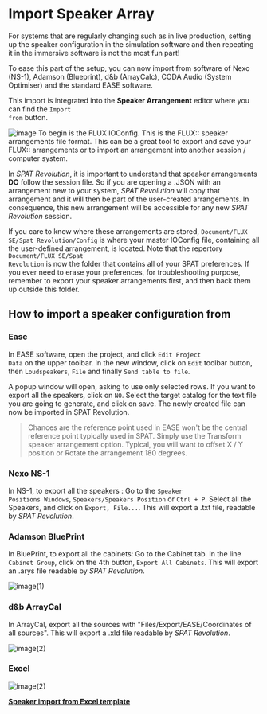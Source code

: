 # Import Speaker Array

For systems that are regularly changing such as in live production, setting up the speaker configuration in the simulation software and then  repeating it in the immersive software is not the most fun part!

To ease this part of the setup, you can now import from software of Nexo (NS-1), Adamson (Blueprint), d&b (ArrayCalc), CODA Audio (System Optimiser) and the standard EASE software.

This import is integrated into the **Speaker Arrangement** editor where you can find the <code>Import from</code> button.

![image](https://media.githubusercontent.com/media/FLUX-SE/doc_images/main/SpatR/Setup/SpeakerEditorImportFrom.png)
To begin is the FLUX IOConfig. This is the FLUX:: speaker arrangements file format. This can be a great tool to export and save your FLUX:: arrangements or to import an arrangement into another session / computer system.

In _SPAT Revolution_, it is important to understand that speaker arrangements **DO**  follow the session file. So if you are opening a .JSON with an arrangement new to your system, _SPAT Revolution_ will copy that arrangement and it will then be part of the user-created arrangements. In consequence, this new arrangement will be accessible for any new _SPAT Revolution_ session.

If you care to know where these arrangements are stored, <code>Document/FLUX SE/Spat Revolution/Config</code> is where your master IOConfig file, containing all the user-defined arrangement, is located. Note that the repertory <code>Document/FLUX SE/Spat Revolution</code> is now the folder that contains all of your SPAT preferences. If you ever need to erase your preferences, for troubleshooting purpose, remember to export your speaker arrangements first, and then back them up outside this folder.

## How to import a speaker configuration from

### Ease

In EASE software, open the project, and click <code>Edit Project Data</code> on the upper toolbar. In the new window, click on <code>Edit</code> toolbar button, then <code>Loudspeakers</code>, <code>File</code> and finally <code>Send table to file</code>.

A popup window will open, asking to use only selected rows. If you want to export all the speakers, click on <code>NO</code>. Select the target catalog for the text file you are going to generate, and click on save. The newly created file can now be imported in SPAT Revolution.

> Chances are the reference point used in EASE won't be the central reference point typically used in SPAT. Simply use the Transform speaker arrangement option. Typical, you will want to offset X / Y position or Rotate the arrangement 180 degrees.

### Nexo NS-1

In NS-1, to export all the speakers : Go to the <code>Speaker Positions Windows</code>,  <code>Speakers/Speakers Position</code> or <code>Ctrl + P</code>. Select all the Speakers, and click on <code>Export, File...</code>. This will export a .txt file, readable by _SPAT Revolution_.

### Adamson BluePrint

In BluePrint, to export all the cabinets: Go to the Cabinet tab. In the  line <code>Cabinet Group</code>, click on the 4th button, <code>Export All Cabinets</code>. This will export an .arys file readable by _SPAT Revolution_.

![image(1)](https://media.githubusercontent.com/media/FLUX-SE/doc_images/main/SpatR/Setup/AdamsonExport.png)


### d&b ArrayCal

In ArrayCal, export all the sources with "Files/Export/EASE/Coordinates of all sources". This will export a .xld file readable by _SPAT Revolution_.

![image(2)](https://media.githubusercontent.com/media/FLUX-SE/doc_images/main/SpatR/Setup/d&bExport.png)

### Excel

![image(2)](https://media.githubusercontent.com/media/FLUX-SE/doc_images/main/SpatR/Setup/SpeakerEditorImportExcel.png)

**[Speaker import from Excel template](https://public.3.basecamp.com/p/w1VQL9UbbndSXP5P3qpU6DnU)**

